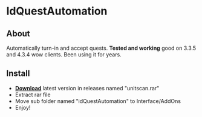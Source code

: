 # IdQuestAutomation

## About
Automatically turn-in and accept quests. 
**Tested and working** good on 3.3.5 and 4.3.4 wow clients. 
Been using it for years.

## Install
- **[Download](https://github.com/Sattva-108/unitscan-cataclysm-backport-4.3.4/releases/download/v1.0.0/unitscan.rar)** latest version in releases named "unitscan.rar"
- Extract rar file
- Move sub folder named "idQuestAutomation" to Interface/AddOns
- Enjoy!

